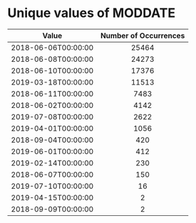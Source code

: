 
Unique values of MODDATE
========================

|Value|Number of Occurrences|
| :---: | :---: |
|2018-06-06T00:00:00|25464|
|2018-06-08T00:00:00|24273|
|2018-06-10T00:00:00|17376|
|2019-03-18T00:00:00|11513|
|2018-06-11T00:00:00|7483|
|2018-06-02T00:00:00|4142|
|2019-07-08T00:00:00|2622|
|2019-04-01T00:00:00|1056|
|2018-09-04T00:00:00|420|
|2019-06-01T00:00:00|412|
|2019-02-14T00:00:00|230|
|2018-06-07T00:00:00|150|
|2019-07-10T00:00:00|16|
|2019-04-15T00:00:00|2|
|2018-09-09T00:00:00|2|
